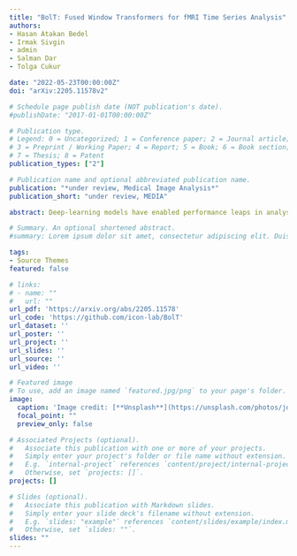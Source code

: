 ```yaml
---
title: "BolT: Fused Window Transformers for fMRI Time Series Analysis"
authors:
- Hasan Atakan Bedel
- Irmak Sivgin
- admin
- Salman Dar
- Tolga Cukur

date: "2022-05-23T00:00:00Z"
doi: "arXiv:2205.11578v2"

# Schedule page publish date (NOT publication's date).
#publishDate: "2017-01-01T00:00:00Z"

# Publication type.
# Legend: 0 = Uncategorized; 1 = Conference paper; 2 = Journal article;
# 3 = Preprint / Working Paper; 4 = Report; 5 = Book; 6 = Book section;
# 7 = Thesis; 8 = Patent
publication_types: ["2"]

# Publication name and optional abbreviated publication name.
publication: "*under review, Medical Image Analysis*"
publication_short: "under review, MEDIA"

abstract: Deep-learning models have enabled performance leaps in analysis of high-dimensional functional MRI (fMRI) data. Yet, many previous methods are suboptimally sensitive for contextual representations across diverse time scales. Here, we present BolT, a blood-oxygen-level-dependent transformer model, for analyzing multi-variate fMRI time series. BolT leverages a cascade of transformer encoders equipped with a novel fused window attention mechanism. Encoding is performed on temporally-overlapped windows within the time series to capture local representations. To integrate information temporally, cross-window attention is computed between base tokens in each window and fringe tokens from neighboring windows. To gradually transition from local to global representations, the extent of window overlap and thereby number of fringe tokens are progressively increased across the cascade. Finally, a novel cross-window regularization is employed to align high-level classification features across the time series. Comprehensive experiments on large-scale public datasets demonstrate the superior performance of BolT against state-of-the-art methods. Furthermore, explanatory analyses to identify landmark time points and regions that contribute most significantly to model decisions corroborate prominent neuroscientific findings in the literature.

# Summary. An optional shortened abstract.
#summary: Lorem ipsum dolor sit amet, consectetur adipiscing elit. Duis posuere tellus ac convallis placerat. Proin tincidunt magna sed ex sollicitudin condimentum.

tags:
- Source Themes
featured: false

# links:
# - name: ""
#   url: ""
url_pdf: 'https://arxiv.org/abs/2205.11578'
url_code: 'https://github.com/icon-lab/BolT'
url_dataset: ''
url_poster: ''
url_project: ''
url_slides: ''
url_source: ''
url_video: ''

# Featured image
# To use, add an image named `featured.jpg/png` to your page's folder. 
image:
  caption: 'Image credit: [**Unsplash**](https://unsplash.com/photos/jdD8gXaTZsc)'
  focal_point: ""
  preview_only: false

# Associated Projects (optional).
#   Associate this publication with one or more of your projects.
#   Simply enter your project's folder or file name without extension.
#   E.g. `internal-project` references `content/project/internal-project/index.md`.
#   Otherwise, set `projects: []`.
projects: []

# Slides (optional).
#   Associate this publication with Markdown slides.
#   Simply enter your slide deck's filename without extension.
#   E.g. `slides: "example"` references `content/slides/example/index.md`.
#   Otherwise, set `slides: ""`.
slides: ""
---
```


